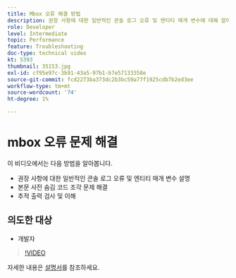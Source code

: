 ```yaml
---
title: Mbox 오류 해결 방법
description: 권장 사항에 대한 일반적인 콘솔 로그 오류 및 엔티티 매개 변수에 대해 알아봅니다. 본문 사전 숨김 코드 조각 문제를 해결하는 방법과 추적 출력을 검사하고 이해하는 방법에 대해 알아봅니다.
role: Developer
level: Intermediate
topic: Performance
feature: Troubleshooting
doc-type: technical video
kt: 5393
thumbnail: 35153.jpg
exl-id: cf95e97c-3b91-43a5-97b1-b7e57133358e
source-git-commit: fcd2273ba373dc2b3bc59a77f1925cdb7b2ed3ee
workflow-type: tm+mt
source-wordcount: '74'
ht-degree: 1%

---
```


# mbox 오류 문제 해결

이 비디오에서는 다음 방법을 알아봅니다.

* 권장 사항에 대한 일반적인 콘솔 로그 오류 및 엔티티 매개 변수 설명
* 본문 사전 숨김 코드 조각 문제 해결
* 추적 출력 검사 및 이해

## 의도한 대상

* 개발자

>[!VIDEO](https://video.tv.adobe.com/v/35153/?quality=12)

자세한 내용은 [설명서](https://experienceleague.adobe.com/docs/target/using/troubleshoot/troubleshooting-target.html?lang=en)를 참조하세요.
